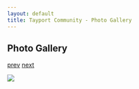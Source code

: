 ```yaml
---
layout: default
title: Tayport Community - Photo Gallery
---
```

## Photo Gallery

[prev](http://tayport.org.uk/photo/202) [next](http://tayport.org.uk/photo/204)

![ ](http://tayport.org.uk/media/203.jpg " ")

